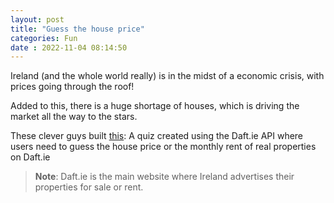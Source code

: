 ```yaml
---
layout: post
title: "Guess the house price" 
categories: Fun
date : 2022-11-04 08:14:50
---
```


Ireland (and the whole world really) is in the midst of a economic crisis, with prices going through the roof! 

Added to this, there is a huge shortage of houses, which is driving the market all the way to the stars.

These clever guys built [this](https://simondarcyonline.com/daft/guess-the-house-price/): A quiz created using the Daft.ie API where users need to guess the house price or the monthly rent of real properties on Daft.ie

> **Note**: Daft.ie is the main website where Ireland advertises their properties for sale or rent.
